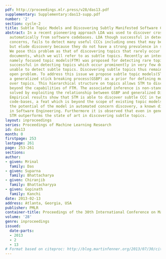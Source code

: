 ```yaml
---
pdf: http://proceedings.mlr.press/v28/das13.pdf
supplementary: Supplementary:das13-supp.pdf
number: '2'
section: cycle-2
title: Subtle Topic Models and Discovering Subtly Manifested Software Concerns Automatically
abstract: In a recent pioneering approach LDA was used to discover cross cutting concerns(CCC)
  automatically from software codebases. LDA though successful in detecting prominent
  concerns, fails to detect many useful CCCs including ones that may be heavily executed
  but elude discovery because they do not have a strong prevalence in source-code.
  We pose this problem as that of discovering topics that rarely occur in individual
  documents, which we will refer to as subtle topics. Recently an interesting approach,
  namely focused topic models(FTM) was proposed for detecting rare topics. FTM, though
  successful in detecting topics which occur prominently in very few documents, is
  unable to detect subtle topics. Discovering subtle topics thus remains an important
  open problem. To address this issue we propose subtle topic models(STM). STM uses
  a generalized stick breaking process(GSBP) as a prior for defining multiple distributions
  over topics. This hierarchical structure on topics allows STM to discover rare topics
  beyond the capabilities of FTM. The associated inference is non-standard and is
  solved by exploiting the relationship between GSBP and generalized Dirichlet distribution.
  Empirical results show that STM is able to discover subtle CCC in two benchmark
  code-bases, a feat which is beyond the scope of existing topic models, thus demonstrating
  the potential of the model in automated concern discovery, a known difficult problem
  in Software Engineering. Furthermore it is observed that even in general text corpora
  STM outperforms the state of art in discovering subtle topics.
layout: inproceedings
series: Proceedings of Machine Learning Research
id: das13
month: 0
firstpage: 253
lastpage: 261
page: 253-261
sections: 
author:
- given: Mrinal
  family: Das
- given: Suparna
  family: Bhattacharya
- given: Chiranjib
  family: Bhattacharyya
- given: Gopinath
  family: Kanchi
date: 2013-02-13
address: Atlanta, Georgia, USA
publisher: PMLR
container-title: Proceedings of the 30th International Conference on Machine Learning
volume: '28'
genre: inproceedings
issued:
  date-parts:
  - 2013
  - 2
  - 13
# Format based on citeproc: http://blog.martinfenner.org/2013/07/30/citeproc-yaml-for-bibliographies/
---
```

